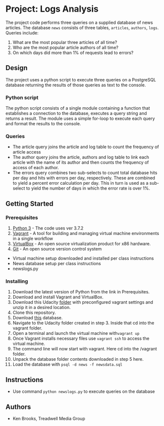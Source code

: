 # Project: Logs Analysis

The project code performs three queries on a supplied
database of news articles. The database `news` consists of
three tables, `articles`, `authors`, `logs`. Queries
include:

1. What are the most popular three articles of all time?
2. Who are the most popular article authors of all time?
3. On which days did more than 1% of requests lead to errors?

## Design

The project uses a python script to execute three queries on a PostgreSQL database returning the results of those queries as text to the console.

### Python script

The python script consists of a single module containing a function that establishes a connection to the database, executes a query string and returns a result. The module uses a simple for-loop to execute each query and format the results to the console. 

### Queries

* The article query joins the article and log table to count the frequency of article access
* The author query joins the article, authors and log table to link each article with the name of its author and then counts the frequency of access of each author.
* The errors query combines two sub-selects to count total database hits per day and hits with errors per day, respectively. These are combined to yield a percent error calculation per day.  This in turn is used as a sub-select to yield the number of days in which the error rate is over 1%.
 
## Getting Started

### Prerequisites

1. [Python 3](https://www.python.org/download/releases/python-372/) - The code uses ver 3.7.2
2. [Vagrant](https://www.vagrantup.com/) - A tool for building and managing virtual machine environments in a single workflow
3. [VirtualBox](https://www.virtualbox.org/) - An open source virtualization product for x86 hardware.
4. [Git](https://git-scm.com/) - An open source version control system

* Virtual machine setup downloaded and installed per class instructions
* News database setup per class instructions
* newslogs.py

### Installing

 1. Download the latest version of Python from the link in Prerequisites.
 2. Download and install Vagrant and VirtualBox.
 3. Download this Udacity [folder](https://s3.amazonaws.com/video.udacity-data.com/topher/2018/April/5acfbfa3_fsnd-virtual-machine/fsnd-virtual-machine.zip) with preconfigured vagrant settings and unzip it in a desired location.
 4. Clone this repository.
 5. Download [this](https://d17h27t6h515a5.cloudfront.net/topher/2016/August/57b5f748_newsdata/newsdata.zip) database.
 6. Navigate to the Udacity folder created in step 3. Inside that cd into the vagrant folder.
 7. Open a terminal and launch the virtual machine with`vagrant up`
 8. Once Vagrant installs necessary files use `vagrant ssh` to access the virtual machine.
 9. The command line will now start with vagrant. Here cd into the /vagrant folder.
 10. Unpack the  database folder contents downloaded in step 5 here.
 11. Load the database with `psql -d news -f newsdata.sql`

## Instructions

* Use command `python newslogs.py` to execute queries on the
  database
  
## Authors

* Ken Brooks, Treadwell Media Group
